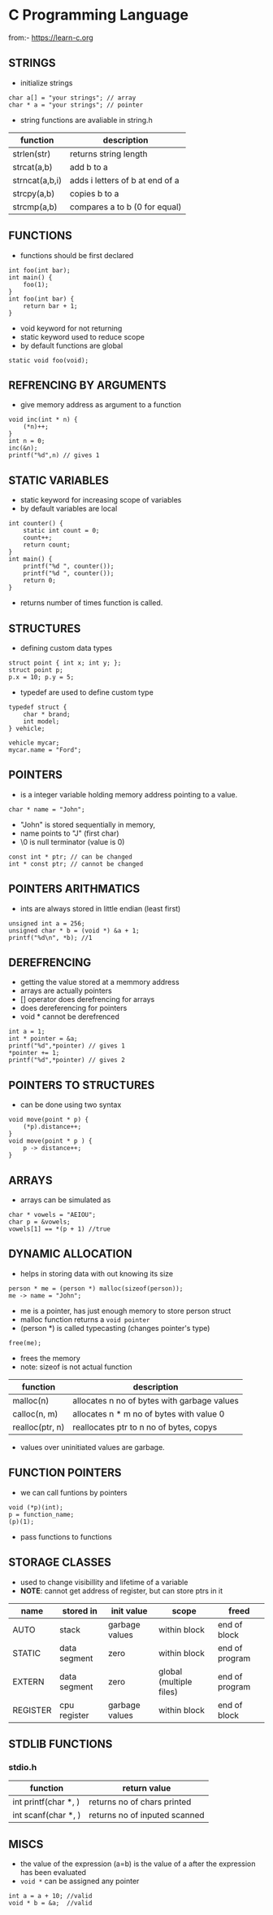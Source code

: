 # C Programming Language

from:- https://learn-c.org

## STRINGS

-   initialize strings

```
char a[] = "your strings"; // array
char * a = "your strings"; // pointer
```

-   string functions are avaliable in string.h

| function       | description                     |
| -------------- | ------------------------------- |
| strlen(str)    | returns string length           |
| strcat(a,b)    | add b to a                      |
| strncat(a,b,i) | adds i letters of b at end of a |
| strcpy(a,b)    | copies b to a                   |
| strcmp(a,b)    | compares a to b (0 for equal)   |

## FUNCTIONS

-   functions should be first declared

```
int foo(int bar);
int main() {
    foo(1);
}
int foo(int bar) {
    return bar + 1;
}
```

-   void keyword for not returning
-   static keyword used to reduce scope
-   by default functions are global

```
static void foo(void);
```

## REFRENCING BY ARGUMENTS

-   give memory address as argument to a function

```
void inc(int * n) {
    (*n)++;
}
int n = 0;
inc(&n);
printf("%d",n) // gives 1
```

## STATIC VARIABLES

-   static keyword for increasing scope of variables
-   by default variables are local

```
int counter() {
    static int count = 0;
    count++;
    return count;
}
int main() {
    printf("%d ", counter());
    printf("%d ", counter());
    return 0;
}
```

-   returns number of times function is called.

## STRUCTURES

-   defining custom data types

```
struct point { int x; int y; };
struct point p;
p.x = 10; p.y = 5;
```

-   typedef are used to define custom type

```
typedef struct {
    char * brand;
    int model;
} vehicle;

vehicle mycar;
mycar.name = "Ford";
```

## POINTERS

-   is a integer variable holding memory address pointing to a value.

```
char * name = "John";
```

-   "John" is stored sequentially in memory,
-   name points to "J" (first char)
-   \0 is null terminator (value is 0)

```
const int * ptr; // can be changed
int * const ptr; // cannot be changed
```

## POINTERS ARITHMATICS

- ints are always stored in little endian (least first)

```
unsigned int a = 256;
unsigned char * b = (void *) &a + 1;
printf("%d\n", *b); //1
```

## DEREFRENCING

-   getting the value stored at a memmory address
-   arrays are actually pointers
-   [] operator does derefrencing for arrays
-   does dereferencing for pointers
-   void \* cannot be derefrenced

```
int a = 1;
int * pointer = &a;
printf("%d",*pointer) // gives 1
*pointer += 1;
printf("%d",*pointer) // gives 2
```

## POINTERS TO STRUCTURES

-   can be done using two syntax

```
void move(point * p) {
    (*p).distance++;
}
void move(point * p ) {
    p -> distance++;
}
```

## ARRAYS

-   arrays can be simulated as

```
char * vowels = "AEIOU";
char p = &vowels;
vowels[1] == *(p + 1) //true
```

## DYNAMIC ALLOCATION

-   helps in storing data with out knowing its size

```
person * me = (person *) malloc(sizeof(person));
me -> name = "John";
```

-   me is a pointer, has just enough memory to store person struct
-   malloc function returns a `void pointer`
-   (person \*) is called typecasting (changes pointer's type)

```
free(me);
```

-   frees the memory
-   note: sizeof is not actual function

| function        | description                                 |
| --------------- | ------------------------------------------- |
| malloc(n)       | allocates n no of bytes with garbage values |
| calloc(n, m)    | allocates n \* m no of bytes with value 0   |
| realloc(ptr, n) | reallocates ptr to n no of bytes, copys     |

-   values over uninitiated values are garbage.

## FUNCTION POINTERS

-   we can call funtions by pointers

```
void (*p)(int);
p = function_name;
(p)(1);
```

-   pass functions to functions

## STORAGE CLASSES

-   used to change visibillity and lifetime of a variable
-   **NOTE**: cannot get address of register, but can store ptrs in it

| name     | stored in    | init value     | scope                   | freed          |
| -------- | ------------ | -------------- | ----------------------- | -------------- |
| AUTO     | stack        | garbage values | within block            | end of block   |
| STATIC   | data segment | zero           | within block            | end of program |
| EXTERN   | data segment | zero           | global (multiple files) | end of program |
| REGISTER | cpu register | garbage values | within block            | end of block   |

## STDLIB FUNCTIONS

### stdio.h

| function              | return value                  |
| --------------------- | ----------------------------- |
| int printf(char \*, ) | returns no of chars printed   |
| int scanf(char \*, )  | returns no of inputed scanned |

## MISCS

-   the value of the expression (a=b) is the value of a after the expression has been evaluated
-   `void *` can be assigned any pointer

```
int a = a + 10; //valid
void * b = &a;  //valid
```
